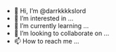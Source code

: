 - 👋 Hi, I’m @darrkkkkslord
- 👀 I’m interested in ...
- 🌱 I’m currently learning ...
- 💞️ I’m looking to collaborate on ...
- 📫 How to reach me ...

<!---
darrkkkkslord/darrkkkkslord is a ✨ special ✨ repository because its `README.md` (this file) appears on your GitHub profile.
You can click the Preview link to take a look at your changes.
--->
